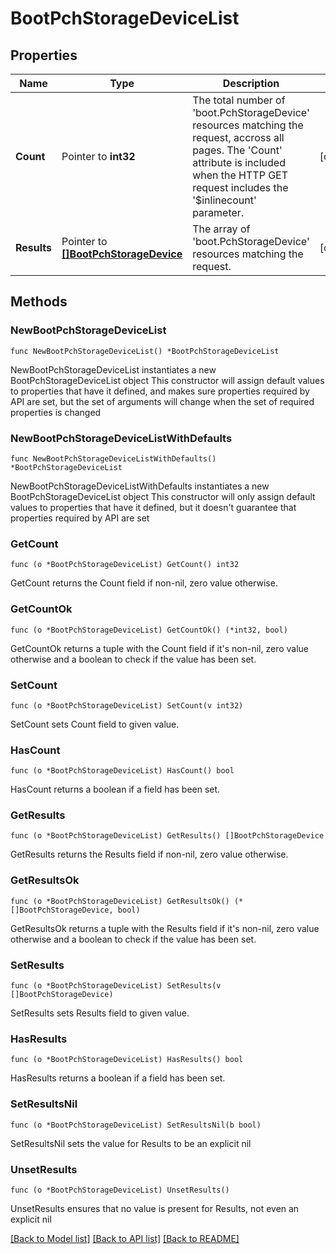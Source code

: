 # BootPchStorageDeviceList

## Properties

Name | Type | Description | Notes
------------ | ------------- | ------------- | -------------
**Count** | Pointer to **int32** | The total number of &#39;boot.PchStorageDevice&#39; resources matching the request, accross all pages. The &#39;Count&#39; attribute is included when the HTTP GET request includes the &#39;$inlinecount&#39; parameter. | [optional] 
**Results** | Pointer to [**[]BootPchStorageDevice**](boot.PchStorageDevice.md) | The array of &#39;boot.PchStorageDevice&#39; resources matching the request. | [optional] 

## Methods

### NewBootPchStorageDeviceList

`func NewBootPchStorageDeviceList() *BootPchStorageDeviceList`

NewBootPchStorageDeviceList instantiates a new BootPchStorageDeviceList object
This constructor will assign default values to properties that have it defined,
and makes sure properties required by API are set, but the set of arguments
will change when the set of required properties is changed

### NewBootPchStorageDeviceListWithDefaults

`func NewBootPchStorageDeviceListWithDefaults() *BootPchStorageDeviceList`

NewBootPchStorageDeviceListWithDefaults instantiates a new BootPchStorageDeviceList object
This constructor will only assign default values to properties that have it defined,
but it doesn't guarantee that properties required by API are set

### GetCount

`func (o *BootPchStorageDeviceList) GetCount() int32`

GetCount returns the Count field if non-nil, zero value otherwise.

### GetCountOk

`func (o *BootPchStorageDeviceList) GetCountOk() (*int32, bool)`

GetCountOk returns a tuple with the Count field if it's non-nil, zero value otherwise
and a boolean to check if the value has been set.

### SetCount

`func (o *BootPchStorageDeviceList) SetCount(v int32)`

SetCount sets Count field to given value.

### HasCount

`func (o *BootPchStorageDeviceList) HasCount() bool`

HasCount returns a boolean if a field has been set.

### GetResults

`func (o *BootPchStorageDeviceList) GetResults() []BootPchStorageDevice`

GetResults returns the Results field if non-nil, zero value otherwise.

### GetResultsOk

`func (o *BootPchStorageDeviceList) GetResultsOk() (*[]BootPchStorageDevice, bool)`

GetResultsOk returns a tuple with the Results field if it's non-nil, zero value otherwise
and a boolean to check if the value has been set.

### SetResults

`func (o *BootPchStorageDeviceList) SetResults(v []BootPchStorageDevice)`

SetResults sets Results field to given value.

### HasResults

`func (o *BootPchStorageDeviceList) HasResults() bool`

HasResults returns a boolean if a field has been set.

### SetResultsNil

`func (o *BootPchStorageDeviceList) SetResultsNil(b bool)`

 SetResultsNil sets the value for Results to be an explicit nil

### UnsetResults
`func (o *BootPchStorageDeviceList) UnsetResults()`

UnsetResults ensures that no value is present for Results, not even an explicit nil

[[Back to Model list]](../README.md#documentation-for-models) [[Back to API list]](../README.md#documentation-for-api-endpoints) [[Back to README]](../README.md)


